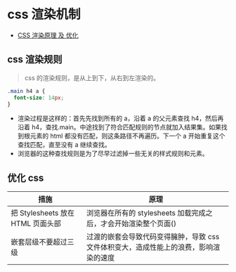 # css 渲染机制

- [CSS 渲染原理 及 优化](https://www.jianshu.com/p/9c71c70be3dc)

## css 渲染规则

> css 的渲染规则，是从上到下，从右到左渲染的。

```css
.main h4 a {
  font-size: 14px;
}
```

- 渲染过程是这样的：首先先找到所有的 a，沿着 a 的父元素查找 h4，然后再沿着 h4，查找.main。中途找到了符合匹配规则的节点就加入结果集。如果找到根元素的 html 都没有匹配，则这条路径不再遍历。下一个 a 开始重复这个查找匹配，直至没有 a 继续查找。
- 浏览器的这种查找规则是为了尽早过滤掉一些无关的样式规则和元素。

## 优化 css

| 措施                              | 原理                                                                                  |
| --------------------------------- | ------------------------------------------------------------------------------------- |
| 把 Stylesheets 放在 HTML 页面头部 | 浏览器在所有的 stylesheets 加载完成之后，才会开始渲染整个页面()                       |
| 嵌套层级不要超过三级              | 过渡的嵌套会导致代码变得臃肿，导致 css 文件体积变大，造成性能上的浪费，影响渲染的速度 |
